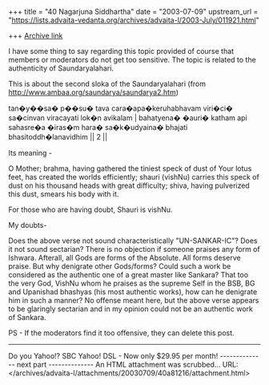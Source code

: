 +++
title = "40 Nagarjuna Siddhartha"
date = "2003-07-09"
upstream_url = "https://lists.advaita-vedanta.org/archives/advaita-l/2003-July/011921.html"

+++
[Archive link](https://lists.advaita-vedanta.org/archives/advaita-l/2003-July/011921.html)

I have some thing to say regarding this topic provided of course that members or moderators do not get too sensitive. The topic is related to the authenticity of Saundaryalahari.

 This is about the second sloka of the Saundaryalahari 
(from http://www.ambaa.org/saundarya/saundarya2.htm)

tan�y��sa� p��su� tava cara�apa�keruhabhavam
viri�ci� sa�cinvan viracayati lok�n avikalam |
bahatyena� �auri� katham api sahasre�a �iras�m
hara� sa�k�udyaina� bhajati bhasitoddh�lanavidhim || 2 || 

Its meaning -


O Mother; brahma, having gathered the tiniest speck of dust of Your lotus feet, has created the worlds efficiently; shauri (vishNu) carries this speck of dust on his thousand heads with great difficulty; shiva, having pulverized this dust, smears his body with it.

For those who are having doubt, Shauri is vishNu.

My doubts- 

Does the above verse not sound characteristically "UN-SANKAR-IC"? Does it not sound sectarian? There is no objection if someone praises any form of Ishwara. Afterall, all Gods are forms of the Absolute. All forms deserve praise. But why denigrate other Gods/forms? Could such a work be considered as the authentic one of a great master like Sankara? That too the very God, VishNu whom he praises as the supreme Self in the BSB, BG and Upanishad bhashyas (his most authentic works), how can he denigrate him in such a manner? No offense meant here, but the above verse appears to be glaringly sectarian and in my opinion could not be an authentic work of Sankara.

PS - If the moderators find it too offensive, they can delete this post.




---------------------------------
Do you Yahoo!?
SBC Yahoo! DSL - Now only $29.95 per month!
-------------- next part --------------
An HTML attachment was scrubbed...
URL: </archives/advaita-l/attachments/20030709/40a81216/attachment.html>
